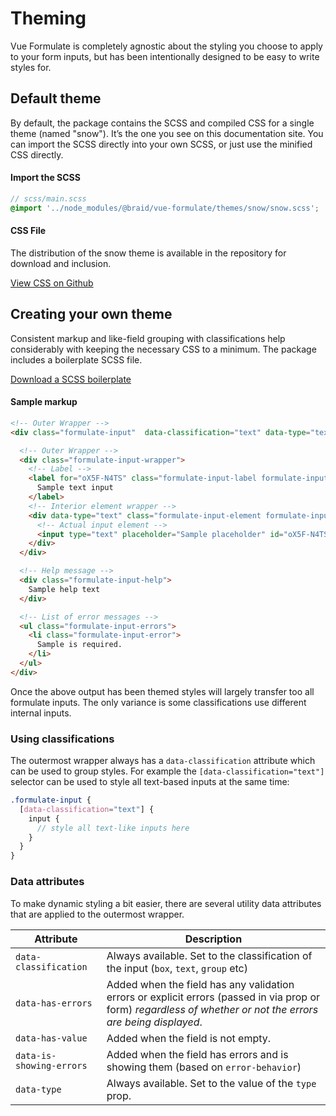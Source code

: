 # Theming

Vue Formulate is completely agnostic about the styling you choose to apply to
your form inputs, but has been intentionally designed to be easy to write
styles for.

## Default theme
By default, the package contains the SCSS and compiled CSS for a single theme
(named "snow"). It’s the one you see on this documentation site. You can import
the SCSS directly into your own SCSS, or just use the minified CSS directly.

#### Import the SCSS

```scss
// scss/main.scss
@import '../node_modules/@braid/vue-formulate/themes/snow/snow.scss';
```

#### CSS File

The distribution of the snow theme is available in the repository for download
and inclusion.

[View CSS on Github](https://github.com/wearebraid/vue-formulate/blob/master/dist/snow.min.css)

## Creating your own theme

Consistent markup and like-field grouping with classifications help considerably
with keeping the necessary CSS to a minimum. The package includes a boilerplate SCSS
file.

[Download a SCSS boilerplate](https://github.com/wearebraid/vue-formulate-next/tree/master/themes/boilerplate/boilerplate.scss)

#### Sample markup

```html
<!-- Outer Wrapper -->
<div class="formulate-input"  data-classification="text" data-type="text" data-has-errors="true" data-is-showing-errors="true">

  <!-- Outer Wrapper -->
  <div class="formulate-input-wrapper">
    <!-- Label -->
    <label for="oX5F-N4TS" class="formulate-input-label formulate-input-label--before">
      Sample text input
    </label>
    <!-- Interior element wrapper -->
    <div data-type="text" class="formulate-input-element formulate-input-element--text">
      <!-- Actual input element -->
      <input type="text" placeholder="Sample placeholder" id="oX5F-N4TS">
    </div>
  </div>

  <!-- Help message -->
  <div class="formulate-input-help">
    Sample help text
  </div>

  <!-- List of error messages -->
  <ul class="formulate-input-errors">
    <li class="formulate-input-error">
      Sample is required.
    </li>
  </ul>
</div>
```

Once the above output has been themed styles will largely transfer too all
formulate inputs. The only variance is some classifications use
different internal inputs.

### Using classifications

The outermost wrapper always has a `data-classification` attribute which can be
used to group styles. For example the `[data-classification="text"]` selector
can be used to style all text-based inputs at the same time:

```scss
.formulate-input {
  [data-classification="text"] {
    input {
      // style all text-like inputs here
    }
  }
}
```

### Data attributes

To make dynamic styling a bit easier, there are several utility data attributes
that are applied to the outermost wrapper.

Attribute                 | Description
--------------------------|----------------------------------------------------------------
`data-classification`     | Always available. Set to the classification of the input (`box`, `text`, `group` etc)
`data-has-errors`         | Added when the field has any validation errors or explicit errors (passed in via prop or form) *regardless of whether or not the errors are being displayed*.
`data-has-value`          | Added when the field is not empty.
`data-is-showing-errors`  | Added when the field has errors and is showing them (based on `error-behavior`)
`data-type`               | Always available. Set to the value of the `type` prop.
